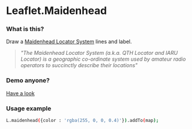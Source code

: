 # Leaflet.Maidenhead
### What is this?
Draw a [Maidenhead Locator System](https://en.wikipedia.org/wiki/Maidenhead_Locator_System) lines and label.
>*"The Maidenhead Locator System (a.k.a. QTH Locator and IARU Locator) is a geographic co-ordinate system used by amateur radio operators to succinctly describe their locations"*
### Demo anyone?
[Have a look](https://dxcluster.ha8tks.hu/map/examples/)
### Usage example
```bash
L.maidenhead({color : 'rgba(255, 0, 0, 0.4)'}).addTo(map);
```
